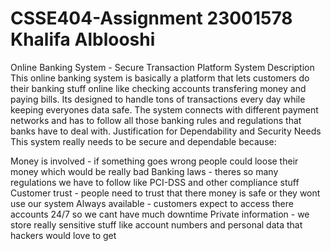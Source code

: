 # CSSE404-Assignment 23001578 Khalifa Alblooshi
Online Banking System - Secure Transaction Platform
System Description
This online banking system is basically a platform that lets customers do their banking stuff online like checking accounts transfering money and paying bills. Its designed to handle tons of transactions every day while keeping everyones data safe. The system connects with different payment networks and has to follow all those banking rules and regulations that banks have to deal with.
Justification for Dependability and Security Needs
This system really needs to be secure and dependable because:

Money is involved - if something goes wrong people could loose their money which would be really bad
Banking laws - theres so many regulations we have to follow like PCI-DSS and other compliance stuff
Customer trust - people need to trust that there money is safe or they wont use our system
Always available - customers expect to access there accounts 24/7 so we cant have much downtime
Private information - we store really sensitive stuff like account numbers and personal data that hackers would love to get
